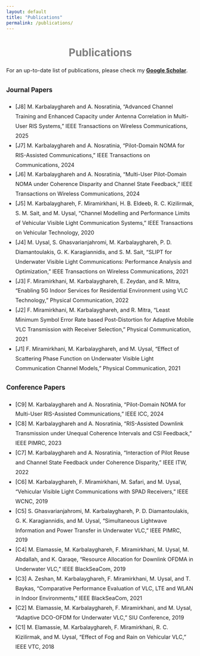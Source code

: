 ```yaml
---
layout: default
title: "Publications"
permalink: /publications/
---
```


<h1 style="text-align: center; color: gray;">Publications</h1>

<div style="max-width: 1000px; margin: 1rem auto; font-size: 0.9rem; line-height: 1.8; text-align: left;">

  <p>
    For an up-to-date list of publications, please check my
    <strong><a href="https://scholar.google.com/citations?user=DRw2sL8AAAAJ&hl=en" target="_blank">Google Scholar</a></strong>.
  </p>

  <h3>Journal Papers</h3>
  <ul class="no-bullets"> 
    <li>[J8] M. Karbalayghareh and A. Nosratinia, “Advanced Channel Training and Enhanced Capacity under Antenna Correlation in Multi-User RIS Systems,” IEEE Transactions on Wireless Communications, 2025</li>
    <li>[J7] M. Karbalayghareh and A. Nosratinia, “Pilot-Domain NOMA for RIS-Assisted Communications,” IEEE Transactions on Communications, 2024</li>
    <li>[J6] M. Karbalayghareh and A. Nosratinia, “Multi-User Pilot-Domain NOMA under Coherence Disparity and Channel State Feedback,” IEEE Transactions on Wireless Communications, 2024</li>
    <li>[J5] M. Karbalayghareh, F. Miramirkhani, H. B. Eldeeb, R. C. Kizilirmak, S. M. Sait, and M. Uysal, “Channel Modelling and Performance Limits of Vehicular Visible Light Communication Systems,” IEEE Transactions on Vehicular Technology, 2020</li>
    <li>[J4] M. Uysal, S. Ghasvarianjahromi, M. Karbalayghareh, P. D. Diamantoulakis, G. K. Karagiannidis, and S. M. Sait, “SLIPT for Underwater Visible Light Communications: Performance Analysis and Optimization,” IEEE Transactions on Wireless Communications, 2021</li>
    <li>[J3] F. Miramirkhani, M. Karbalayghareh, E. Zeydan, and R. Mitra, “Enabling 5G Indoor Services for Residential Environment using VLC Technology,” Physical Communication, 2022</li>
    <li>[J2] F. Miramirkhani, M. Karbalayghareh, and R. Mitra, “Least Minimum Symbol Error Rate based Post-Distortion for Adaptive Mobile VLC Transmission with Receiver Selection,” Physical Communication, 2021</li>
    <li>[J1] F. Miramirkhani, M. Karbalayghareh, and M. Uysal, “Effect of Scattering Phase Function on Underwater Visible Light Communication Channel Models,” Physical Communication, 2021</li>
  </ul>

  <h3>Conference Papers</h3>
  <ul class="no-bullets">
    <li>[C9] M. Karbalayghareh and A. Nosratinia, “Pilot-Domain NOMA for Multi-User RIS-Assisted Communications,” IEEE ICC, 2024</li>
    <li>[C8] M. Karbalayghareh and A. Nosratinia, “RIS-Assisted Downlink Transmission under Unequal Coherence Intervals and CSI Feedback,” IEEE PIMRC, 2023</li>
    <li>[C7] M. Karbalayghareh and A. Nosratinia, “Interaction of Pilot Reuse and Channel State Feedback under Coherence Disparity,” IEEE ITW, 2022</li>
    <li>[C6] M. Karbalayghareh, F. Miramirkhani, M. Safari, and M. Uysal, “Vehicular Visible Light Communications with SPAD Receivers,” IEEE WCNC, 2019</li>
    <li>[C5] S. Ghasvarianjahromi, M. Karbalayghareh, P. D. Diamantoulakis, G. K. Karagiannidis, and M. Uysal, “Simultaneous Lightwave Information and Power Transfer in Underwater VLC,” IEEE PIMRC, 2019</li>
    <li>[C4] M. Elamassie, M. Karbalayghareh, F. Miramirkhani, M. Uysal, M. Abdallah, and K. Qaraqe, “Resource Allocation for Downlink OFDMA in Underwater VLC,” IEEE BlackSeaCom, 2019</li>
    <li>[C3] A. Zeshan, M. Karbalayghareh, F. Miramirkhani, M. Uysal, and T. Baykas, “Comparative Performance Evaluation of VLC, LTE and WLAN in Indoor Environments,” IEEE BlackSeaCom, 2021</li>
    <li>[C2] M. Elamassie, M. Karbalayghareh, F. Miramirkhani, and M. Uysal, “Adaptive DCO-OFDM for Underwater VLC,” SIU Conference, 2019</li>
    <li>[C1] M. Elamassie, M. Karbalayghareh, F. Miramirkhani, R. C. Kizilirmak, and M. Uysal, “Effect of Fog and Rain on Vehicular VLC,” IEEE VTC, 2018</li>
  </ul>

</div>
